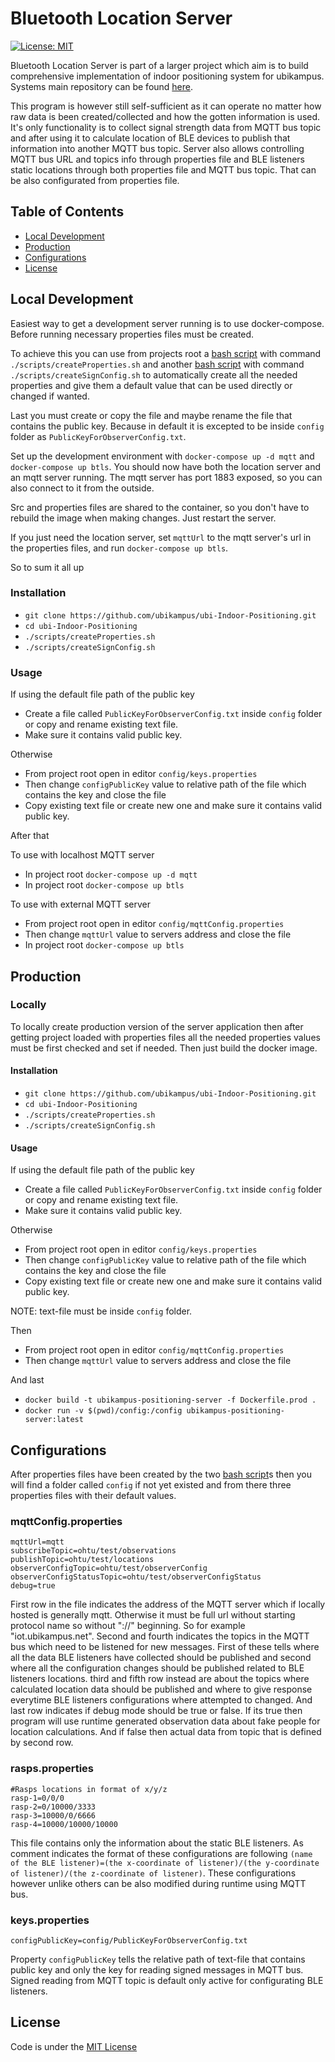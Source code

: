 # Bluetooth Location Server

[![License: MIT](https://img.shields.io/badge/License-MIT-green.svg)](https://opensource.org/licenses/MIT)

Bluetooth Location Server is part of a larger project which aim is to build comprehensive implementation of indoor positioning system for ubikampus. Systems main repository can be found [here](https://github.com/ubikampus/ubi-Indoor-Positioning).

This program is however still self-sufficient as it can operate no matter how raw data is been created/collected and how the gotten information is used. It's only functionality is to collect signal strength data from MQTT bus topic and after using it to calculate location of BLE devices to publish that information into another MQTT bus topic. Server also allows controlling MQTT bus URL and topics info through properties file and BLE listeners static locations through both properties file and MQTT bus topic. That can be also configurated from properties file. 

## Table of Contents <a name="table-of-contents"/>

*  [Local Development](#local-development)
*  [Production](#production)
*  [Configurations](#configurations)
*  [License](#license)

## Local Development

Easiest way to get a development server running is to use docker-compose.
Before running necessary properties files must be created. 

To achieve this you can use from projects root a [bash script](https://github.com/ubikampus/Bluetooth-location-server/blob/master/scripts/createProperties.sh) with command `./scripts/createProperties.sh` and another [bash script](https://github.com/ubikampus/Bluetooth-Location-Server/blob/master/scripts/createSignConfig.sh) with command `./scripts/createSignConfig.sh`
to automatically create all the needed properties and give them a default value that can be used directly or changed if wanted. 

Last you must create or copy the file and maybe rename the file that contains the public key. Because in default it is excepted to be inside `config` folder as `PublicKeyForObserverConfig.txt`.

Set up the development environment with `docker-compose up -d mqtt` and `docker-compose up btls`.
You should now have both the location server and an mqtt server running.
The mqtt server has port 1883 exposed, so you can also connect to it from the outside.

Src and properties files are shared to the container, so you don't have to rebuild the image when making changes. Just restart the server.

If you just need the location server, set `mqttUrl` to the mqtt server's url in the properties files, and run `docker-compose up btls`. 

So to sum it all up

### Installation

*  `git clone https://github.com/ubikampus/ubi-Indoor-Positioning.git`
*  `cd ubi-Indoor-Positioning`
*  `./scripts/createProperties.sh`
*  `./scripts/createSignConfig.sh`

### Usage

If using the default file path of the public key

*  Create a file called `PublicKeyForObserverConfig.txt` inside `config` folder or copy and rename existing text file.
*  Make sure it contains valid public key.

Otherwise

*  From project root open in editor `config/keys.properties`
*  Then change `configPublicKey` value to relative path of the file which contains the key and close the file
*  Copy existing text file or create new one and make sure it contains valid public key.

After that

To use with localhost MQTT server

*  In project root `docker-compose up -d mqtt`
*  In project root `docker-compose up btls`

To use with external MQTT server

*  From project root open in editor `config/mqttConfig.properties`
*  Then change `mqttUrl` value to servers address and close the file
*  In project root `docker-compose up btls`

## Production



### Locally

To locally create production version of the server application then after getting project loaded with properties files all the needed properties values must be first checked and set if needed. Then just build the docker image.

#### Installation

*  `git clone https://github.com/ubikampus/ubi-Indoor-Positioning.git`
*  `cd ubi-Indoor-Positioning`
*  `./scripts/createProperties.sh`
*  `./scripts/createSignConfig.sh`

#### Usage

If using the default file path of the public key

*  Create a file called `PublicKeyForObserverConfig.txt` inside `config` folder or copy and rename existing text file.
*  Make sure it contains valid public key.

Otherwise

*  From project root open in editor `config/keys.properties`
*  Then change `configPublicKey` value to relative path of the file which contains the key and close the file
*  Copy existing text file or create new one and make sure it contains valid public key.

NOTE: text-file must be inside `config` folder.

Then

*  From project root open in editor `config/mqttConfig.properties`
*  Then change `mqttUrl` value to servers address and close the file

And last

*  `docker build -t ubikampus-positioning-server -f Dockerfile.prod .`
*  `docker run -v $(pwd)/config:/config ubikampus-positioning-server:latest`

## Configurations

After properties files have been created by the two [bash script](https://github.com/ubikampus/Bluetooth-location-server/blob/master/scripts/)s then you will find a folder called `config` if not yet existed and from there three properties files with their default values.  

### mqttConfig.properties

```
mqttUrl=mqtt
subscribeTopic=ohtu/test/observations
publishTopic=ohtu/test/locations
observerConfigTopic=ohtu/test/observerConfig
observerConfigStatusTopic=ohtu/test/observerConfigStatus
debug=true
```

First row in the file indicates the address of the MQTT server which if locally hosted is generally mqtt. Otherwise it must be full url without starting protocol name so without "://" beginning. So for example "iot.ubikampus.net". Second and fourth indicates the topics in the MQTT bus which need to be listened for new messages. First of these tells where all the data BLE listeners have collected should be published and second where all the configuration changes should be published related to BLE listeners locations. third and fifth row instead are about the topics where calculated location data should be published and where to give response everytime BLE listeners configurations where attempted to changed. And last row indicates if debug mode should be true or false. If its true then program will use runtime generated observation data about fake people for location calculations. And if false then actual data from topic that is defined by second row.

### rasps.properties

```
#Rasps locations in format of x/y/z
rasp-1=0/0/0
rasp-2=0/10000/3333
rasp-3=10000/0/6666
rasp-4=10000/10000/10000
```

This file contains only the information about the static BLE listeners. As comment indicates the format of these configurations are following `(name of the BLE listener)=(the x-coordinate of listener)/(the y-coordinate of listener)/(the z-coordinate of listener)`. These configurations however unlike others can be also modified during runtime using MQTT bus. 

### keys.properties

```
configPublicKey=config/PublicKeyForObserverConfig.txt
```

Property `configPublicKey` tells the relative path of text-file that contains public key and only the key for reading signed messages in MQTT bus. Signed reading from MQTT topic is default only active for configurating BLE listeners.

## License

Code is under the [MIT License](https://github.com/ubikampus/Bluetooth-Location-Server/blob/master/LICENSE)


